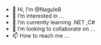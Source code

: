 - 👋 Hi, I’m @Nagule8
- 👀 I’m interested in ...
- 🌱 I’m currently learning .NET ,C#
- 💞️ I’m looking to collaborate on ...
- 📫 How to reach me ...

<!---
Nagule8/Nagule8 is a ✨ special ✨ repository because its `README.md` (this file) appears on your GitHub profile.
You can click the Preview link to take a look at your changes.
--->
